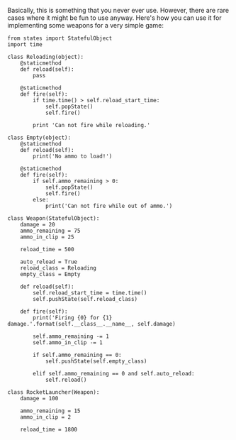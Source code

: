 Basically, this is something that you never ever use. However, there are rare
cases where it might be fun to use anyway. Here's how you can use it for
implementing some weapons for a very simple game:

    from states import StatefulObject
    import time
    
    class Reloading(object):
        @staticmethod
        def reload(self):
            pass
    
        @staticmethod
        def fire(self):
            if time.time() > self.reload_start_time:
                self.popState()
                self.fire()
    
            print 'Can not fire while reloading.'
    
    class Empty(object):
        @staticmethod
        def reload(self):
            print('No ammo to load!')
    
        @staticmethod
        def fire(self):
            if self.ammo_remaining > 0:
                self.popState()
                self.fire()
            else:
                print('Can not fire while out of ammo.')
    
    class Weapon(StatefulObject):
        damage = 20
        ammo_remaining = 75
        ammo_in_clip = 25
    
        reload_time = 500
    
        auto_reload = True
        reload_class = Reloading
        empty_class = Empty
    
        def reload(self):
            self.reload_start_time = time.time()
            self.pushState(self.reload_class)
    
        def fire(self):
            print('Firing {0} for {1} damage.'.format(self.__class__.__name__, self.damage)
    
            self.ammo_remaining -= 1
            self.ammo_in_clip -= 1
    
            if self.ammo_remaining == 0:
                self.pushState(self.empty_class)
    
            elif self.ammo_remaining == 0 and self.auto_reload:
                self.reload()
    
    class RocketLauncher(Weapon):
        damage = 100
    
        ammo_remaining = 15
        ammo_in_clip = 2
    
        reload_time = 1800
    

